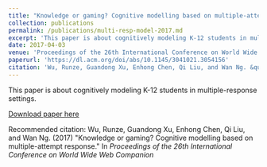 ```yaml
---
title: "Knowledge or gaming? Cognitive modelling based on multiple-attempt response"
collection: publications
permalink: /publications/multi-resp-model-2017.md
excerpt: 'This paper is about cognitively modeling K-12 students in multiple-response settings.'
date: 2017-04-03
venue: 'Proceedings of the 26th International Conference on World Wide Web Companion (WWW`2017)'
paperurl: 'https://dl.acm.org/doi/abs/10.1145/3041021.3054156'
citation: 'Wu, Runze, Guandong Xu, Enhong Chen, Qi Liu, and Wan Ng. &quot;Knowledge or gaming? Cognitive modelling based on multiple-attempt response.&quot; In <i>Proceedings of the 26th International Conference on World Wide Web Companion</i>, pp. 321-329. 2017.'
---
```

This paper is about cognitively modeling K-12 students in multiple-response settings.

[Download paper here](https://opus.lib.uts.edu.au/bitstream/10453/105700/1/Knowledge%20or%20Gaming%3F%20Cognitive%20Modelling%20Based%20on%20Multiple-Attempt%20Response.pdf)

Recommended citation: Wu, Runze, Guandong Xu, Enhong Chen, Qi Liu, and Wan Ng. (2017) &quot;Knowledge or gaming? Cognitive modelling based on multiple-attempt response.&quot; In <i>Proceedings of the 26th International Conference on World Wide Web Companion</i>